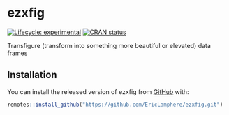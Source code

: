 
<!-- README.md is generated from README.Rmd. Please edit that file -->

# ezxfig

<!-- badges: start -->

[![Lifecycle:
experimental](https://img.shields.io/badge/lifecycle-experimental-orange.svg)](https://lifecycle.r-lib.org/articles/stages.html#experimental)
[![CRAN
status](https://www.r-pkg.org/badges/version/ezxfig)](https://CRAN.R-project.org/package=ezxfig)
<!-- badges: end -->

Transfigure (transform into something more beautiful or elevated) data
frames

## Installation

You can install the released version of ezxfig from
[GitHub](https://github.com/EricLamphere/ezxfig) with:

``` r
remotes::install_github("https://github.com/EricLamphere/ezxfig.git")
```
